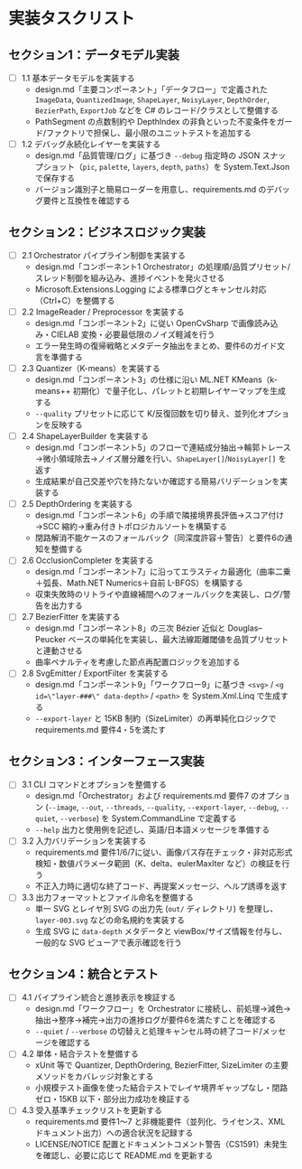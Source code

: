 # 実装タスクリスト

## セクション1：データモデル実装
- [ ] 1.1 基本データモデルを実装する
  - design.md「主要コンポーネント」「データフロー」で定義された `ImageData`, `QuantizedImage`, `ShapeLayer`, `NoisyLayer`, `DepthOrder`, `BezierPath`, `ExportJob` などを C# のレコード/クラスとして整備する
  - PathSegment の点数制約や DepthIndex の非負といった不変条件をガード/ファクトリで担保し、最小限のユニットテストを追加する
- [ ] 1.2 デバッグ永続化レイヤーを実装する
  - design.md「品質管理/ログ」に基づき `--debug` 指定時の JSON スナップショット（`pic`, `palette`, `layers`, `depth`, `paths`）を System.Text.Json で保存する
  - バージョン識別子と簡易ローダーを用意し、requirements.md のデバッグ要件と互換性を確認する

## セクション2：ビジネスロジック実装
- [ ] 2.1 Orchestrator パイプライン制御を実装する
  - design.md「コンポーネント1 Orchestrator」の処理順/品質プリセット/スレッド制御を組み込み、進捗イベントを発火させる
  - Microsoft.Extensions.Logging による標準ログとキャンセル対応（Ctrl+C）を整備する
- [ ] 2.2 ImageReader / Preprocessor を実装する
  - design.md「コンポーネント2」に従い OpenCvSharp で画像読み込み・CIELAB 変換・必要最低限のノイズ軽減を行う
  - エラー発生時の復帰戦略とメタデータ抽出をまとめ、要件6のガイド文言を準備する
- [ ] 2.3 Quantizer（K-means）を実装する
  - design.md「コンポーネント3」の仕様に沿い ML.NET KMeans（k-means++ 初期化）で量子化し、パレットと初期レイヤーマップを生成する
  - `--quality` プリセットに応じて K/反復回数を切り替え、並列化オプションを反映する
- [ ] 2.4 ShapeLayerBuilder を実装する
  - design.md「コンポーネント5」のフローで連結成分抽出→輪郭トレース→微小領域除去→ノイズ層分離を行い、`ShapeLayer[]`/`NoisyLayer[]` を返す
  - 生成結果が自己交差や穴を持たないか確認する簡易バリデーションを実装する
- [ ] 2.5 DepthOrdering を実装する
  - design.md「コンポーネント6」の手順で隣接境界長評価→スコア付け→SCC 縮約→重み付きトポロジカルソートを構築する
  - 閉路解消不能ケースのフォールバック（同深度許容＋警告）と要件6の通知を整備する
- [ ] 2.6 OcclusionCompleter を実装する
  - design.md「コンポーネント7」に沿ってエラスティカ最適化（曲率二乗＋弧長、Math.NET Numerics＋自前 L-BFGS）を構築する
  - 収束失敗時のリトライや直線補間へのフォールバックを実装し、ログ/警告を出力する
- [ ] 2.7 BezierFitter を実装する
  - design.md「コンポーネント8」の三次 Bézier 近似と Douglas–Peucker ベースの単純化を実装し、最大法線距離閾値を品質プリセットと連動させる
  - 曲率ペナルティを考慮した節点再配置ロジックを追加する
- [ ] 2.8 SvgEmitter / ExportFilter を実装する
  - design.md「コンポーネント9」「ワークフロー9」に基づき `<svg>` / `<g id=\"layer-###\" data-depth>` / `<path>` を System.Xml.Linq で生成する
  - `--export-layer` と 15KB 制約（SizeLimiter）の再単純化ロジックで requirements.md 要件4・5を満たす

## セクション3：インターフェース実装
- [ ] 3.1 CLI コマンドとオプションを整備する
  - design.md「Orchestrator」および requirements.md 要件7 のオプション (`--image`, `--out`, `--threads`, `--quality`, `--export-layer`, `--debug`, `--quiet`, `--verbose`) を System.CommandLine で定義する
  - `--help` 出力と使用例を記述し、英語/日本語メッセージを準備する
- [ ] 3.2 入力バリデーションを実装する
  - requirements.md 要件1/6/7に従い、画像パス存在チェック・非対応形式検知・数値パラメータ範囲（K、delta、eulerMaxIter など）の検証を行う
  - 不正入力時に適切な終了コード、再提案メッセージ、ヘルプ誘導を返す
- [ ] 3.3 出力フォーマットとファイル命名を整備する
  - 単一 SVG とレイヤ別 SVG の出力先 (`out/` ディレクトリ) を整理し、`layer-003.svg` などの命名規約を実装する
  - 生成 SVG に `data-depth` メタデータと viewBox/サイズ情報を付与し、一般的な SVG ビューアで表示確認を行う

## セクション4：統合とテスト
- [ ] 4.1 パイプライン統合と進捗表示を検証する
  - design.md「ワークフロー」を Orchestrator に接続し、前処理→減色→抽出→整序→補完→出力の進捗ログが要件6を満たすことを確認する
  - `--quiet` / `--verbose` の切替えと処理キャンセル時の終了コード/メッセージを確認する
- [ ] 4.2 単体・結合テストを整備する
  - xUnit 等で Quantizer, DepthOrdering, BezierFitter, SizeLimiter の主要メソッドをカバレッジ対象とする
  - 小規模テスト画像を使った結合テストでレイヤ境界ギャップなし・閉路ゼロ・15KB 以下・部分出力成功を検証する
- [ ] 4.3 受入基準チェックリストを更新する
  - requirements.md 要件1〜7 と非機能要件（並列化、ライセンス、XML ドキュメント出力）への適合状況を記録する
  - LICENSE/NOTICE 配置とドキュメントコメント警告（CS1591）未発生を確認し、必要に応じて README.md を更新する
